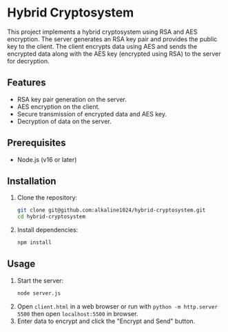 # Hybrid Cryptosystem

This project implements a hybrid cryptosystem using RSA and AES encryption. The server generates an RSA key pair and provides the public key to the client. The client encrypts data using AES and sends the encrypted data along with the AES key (encrypted using RSA) to the server for decryption.

## Features
- RSA key pair generation on the server.
- AES encryption on the client.
- Secure transmission of encrypted data and AES key.
- Decryption of data on the server.

## Prerequisites
- Node.js (v16 or later)

## Installation
1. Clone the repository:
   ```bash
   git clone git@github.com:alkaline1024/hybrid-cryptosystem.git
   cd hybrid-cryptosystem
   ```
2. Install dependencies:
   ```bash
   npm install
   ```

## Usage
1. Start the server:
   ```bash
   node server.js
   ```
2. Open `client.html` in a web browser or run with `python -m http.server 5500` then open `localhost:5500` in browser.
3. Enter data to encrypt and click the "Encrypt and Send" button.
